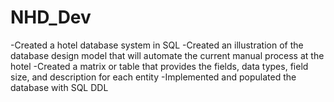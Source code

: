 # NHD_Dev
-Created a hotel database system in SQL
-Created an illustration of the database design model that will automate the current manual process at the hotel
-Created a matrix or table that provides the fields, data types, field size, and description for each entity
-Implemented and populated the database with SQL DDL
